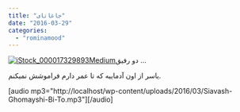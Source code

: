 ```yaml
---
title: "جاغاتای"
date: "2016-03-29"
categories: 
  - "rominamood"
---
```


[![iStock_000017329893Medium](http://localhost/wp-content/uploads/2016/03/iStock_000017329893Medium-300x200.jpg)](http://localhost/wp-content/uploads/2016/03/iStock_000017329893Medium.jpg)دو رفیق ...

یاسر از اون آدماییه که تا عمر دارم فراموشش نمیکنم.

\[audio mp3="http://localhost/wp-content/uploads/2016/03/Siavash-Ghomayshi-Bi-To.mp3"\]\[/audio\]

